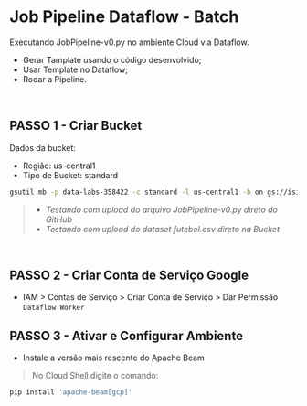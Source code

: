 # Job Pipeline Dataflow - Batch
Executando JobPipeline-v0.py no ambiente Cloud via Dataflow.

* Gerar Tamplate usando o código desenvolvido;
* Usar Template no Dataflow;
* Rodar a Pipeline.

<br>

## PASSO 1 - Criar Bucket
Dados da bucket:
* Região: us-central1
* Tipo de Bucket: standard
```bash
gsutil mb -p data-labs-358422 -c standard -l us-central1 -b on gs://isidoro_flowdata
```
> * *Testando com upload do arquivo JobPipeline-v0.py direto do GitHub*
> * *Testando com upload do dataset futebol.csv direto na Bucket*
<br>

## PASSO 2 - Criar Conta de Serviço Google
* IAM > Contas de Serviço > Criar Conta de Serviço > Dar Permissão `Dataflow Worker`

## PASSO 3 - Ativar e Configurar Ambiente
* Instale a versão mais rescente do Apache Beam
> No Cloud Shell digite o comando:
```bash
pip install 'apache-beam[gcp]'
```
